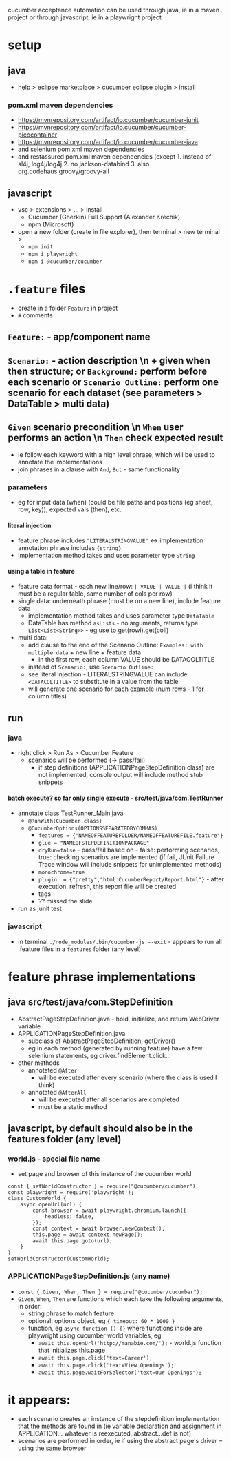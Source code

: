 cucumber acceptance automation can be used through java, ie in a maven project or through javascript, ie in a playwright project
# setup
## java
* help > eclipse marketplace > cucumber eclipse plugin > install
### pom.xml maven dependencies
* https://mvnrepository.com/artifact/io.cucumber/cucumber-junit
* https://mvnrepository.com/artifact/io.cucumber/cucumber-picocontainer
* https://mvnrepository.com/artifact/io.cucumber/cucumber-java
* and selenium pom.xml maven dependencies
* and restassured pom.xml maven dependencies (except 1. instead of sl4j, log4j/log4j 2. no jackson-databind 3. also org.codehaus.groovy/groovy-all
## javascript
* vsc > extensions > ... > install
  * Cucumber (Gherkin) Full Support (Alexander Krechik)
  * npm (Microsoft)
* open a new folder (create in file explorer), then terminal > new terminal >
  * `npm init`
  * `npm i playwright`
  * `npm i @cucumber/cucumber`
# `.feature` files
* create in a folder `Feature` in project
* `#` comments
## `Feature:` - app/component name
## `Scenario:` - action description \n + given when then structure; or `Background:` perform before each scenario or `Scenario Outline:` perform one scenario for each dataset (see parameters > DataTable > multi data)
## `Given` scenario precondition \n `When` user performs an action \n `Then` check expected result
* ie follow each keyword with a high level phrase, which will be used to annotate the implementations
* join phrases in a clause with `And`, `But` - same functionality
### parameters
* eg for input data (when) (could be file paths and positions (eg sheet, row, key)), expected vals (then), etc.
#### literal injection
* feature phrase includes `"LITERALSTRINGVALUE"` <-> implementation annotation phrase includes `{string}`
* implementation method takes and uses parameter type `String`
#### using a table in feature
* feature data format - each new line/row: `| VALUE | VALUE |` (i think it must be a regular table, same number of cols per row)
* single data: underneath phrase (must be on a new line), include feature data
  * implementation method takes and uses parameter type `DataTable`
  * DataTable has method `asLists` - no arguments, returns type `List<List<String>>` - eg use to get(rowi).get(coli)
* multi data:
  * add clause to the end of the Scenario Outline: `Examples: with multiple data` + new line + feature data
  	* in the first row, each column VALUE should be DATACOLTITLE
  * instead of `Scenario:`, use `Scenario Outline:`
  * see literal injection - LITERALSTRINGVALUE can include `<DATACOLTITLE>` to substitute in a value from the table
  * will generate one scenario for each example (num rows - 1 for column titles)
## run
### java
* right click > Run As > Cucumber Feature
  * scenarios will be performed (-> pass/fail)
	* if step definitions (APPLICATIONPageStepDefinition class) are not implemented, console output will include method stub snippets
#### batch execute? so far only single execute - src/test/java/com.TestRunner
* annotate class TestRunner_Main.java
  * `@RunWith(Cucumber.class)`
  * `@CucumberOptions(OPTIONSSEPARATEDBYCOMMAS)`
    * `features = {"NAMEOFFEATUREFOLDER/NAMEOFFEATUREFILE.feature"}`
    * `glue = "NAMEOFSTEPDEFINITIONPACKAGE"`
    * `dryRun=false` - pass/fail based on - false: performing scenarios, true: checking scenarios are implemented (if fail, JUnit Failure Trace window will include snippets for unimplemented methods)
    * `monochrome=true`
    * `plugin  = {"pretty","html:CucumberReport/Report.html"}` - after execution, refresh, this report file will be created
    * tags
    * ?? missed the slide
* run as junit test
### javascript
* in terminal `./node_modules/.bin/cucumber-js --exit` - appears to run all .feature files in a `features` folder (any level)
# feature phrase implementations
## java src/test/java/com.StepDefinition
* AbstractPageStepDefinition.java - hold, initialize, and return WebDriver variable
* APPLICATIONPageStepDefinition.java
	* subclass of AbstractPageStepDefinition, getDriver()
 	* eg in each method (generated by running feature) have a few selenium statements, eg driver.findElement.click...
* other methods
  * annotated `@After`
    * will be executed after every scenario (where the class is used I think)
  * annotated `@AfterAll`
    *  will be executed after all scenarios are completed
    *  must be a static method
## javascript, by default should also be in the features folder (any level)
### world.js - special file name
* set page and browser of this instance of the cucumber world
```
const { setWorldConstructor } = require("@cucumber/cucumber");
const playwright = require('playwright');
class CustomWorld {
    async openUrl(url) {
        const browser = await playwright.chromium.launch({
            headless: false,
        });
        const context = await browser.newContext();
        this.page = await context.newPage();
        await this.page.goto(url);
    }
}
setWorldConstructor(CustomWorld);
```
### APPLICATIONPageStepDefinition.js (any name)
* `const { Given, When, Then } = require("@cucumber/cucumber");`
* `Given`, `When`, `Then` are functions which each take the following arguments, in order:
  * string phrase to match feature
  * optional: options object, eg `{ timeout: 60 * 1000 }`
  * function, eg `async function () {}` where functions inside are playwright using cucumber world variables, eg
    * `await this.openUrl('http://manabie.com/');` - world.js function that initializes this.page
    * `await this.page.click('text=Career');`
    * `await this.page.click('text=View Openings');`
    * `await this.page.waitForSelector('text=Our Openings');`
    
# it appears:
* each scenario creates an instance of the stepdefinition implementation that the methods are found in (ie variable declaration and assignment in APPLICATION... whatever is reexecuted, abstract...def is not)
* scenarios are performed in order, ie if using the abstract page's driver = using the same browser
